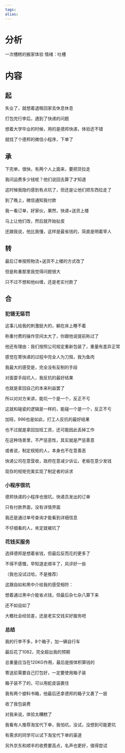 ```yaml
---
tags: 
alias:
---
```

# 分析
一次槽糕的搬家体验
情绪：吐槽


# 内容
## 起
失业了，就想着退租回家去休息休息

打包完行李后，遇到了快递的问题

想着大学毕业的时候，用的是德邦快递，体验还不错

就找了个德邦的微信小程序，下单了
## 承
下完单，很快，有两个人上面来，要把货拉走

我问运费多少钱呢？他们说回去算了才知道

这时候我隐约感到有点坑了，但还是让他们把东西拉走了

到了晚上，微信通知我付款

我一看订单，好家伙，果然，快递+送货上楼

马上让他们改，然后就开始扯皮

还跟我说，他比我懂，这样是最省钱的，简直是明着宰人
## 转
最后订单按照物流+送货不上楼的方式改了

但是称重那里我觉得问题很大

只不过不想和他纠缠，还是老实付款了
## 合

### 犯错无惩罚
这事儿给我的刺激挺大的，躺在床上睡不着

称重付费的操作空间太大了，你跟他说提前称过了

他还有理由：我们按照公司规定重新包装了，重量有差异正常

感觉在寄快递的过程中完全人为刀殂，我为鱼肉

我最大的感受是，完全没有反制的手段

对面耍手段坑人，我反抗的最好结果

也就是拿回自己的本来利益罢了

所以对对方来讲，能坑一个是一个，反正不亏

这就和碰瓷的逻辑是一样的，能碰一个是一个，反正不亏

加班，996也是如此，打工人反抗的最好结果

也不过就是拿回加班工资，还可能因此丢掉工作

在这种场景里，不严惩恶性，其实就是严惩善意

或者说，制定规矩的人，本身也不在意善恶

快递公司在意营收，政府在意减少诉讼，老板在意少发钱

现存的规矩完美实现了制定者的诉求

### 小程序很坑

德邦快递的小程序也很坑，快递员发出的订单

只有付款界面，没有详情界面

我还是通过单号查询才能看到详细信息

不仔细看的人，肯定就被坑了

### 花钱买服务
选择德邦是想着省钱，但最后反而花的更多了

不得不感慨，早知道走顺丰了，风评好一些

（我也没试过哈，不是推荐）

这跟自如和黑中介给我的感受相符：

想着通过黑中介能省点钱，但最后杂七杂八算下来

还不如自如了

大概社会经验差，还是老实交钱买好服务吧

### 总结

我的行李不多，8个箱子，加一辆自行车

最后花了1082，完全超出我的预期

总重量应当在120KG作用，最后是按体积算钱的

寄送前需要自己打包好，一定要使用箱子装

箱子装不了的，可以用蛇皮袋裹住

我有两个塑料书箱，他最后还拿德邦的箱子又裹了一层

收了我包装费

对我来说，体验太糟糕了

我看有人推荐淘宝代下单，我怕坑，没试，没想到可能更坑

有需求的同学可以试下淘宝代下单的渠道

另外京东和顺丰的收费要高点，名声也更好，值得尝试